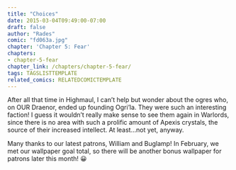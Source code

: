 ```yaml
---
title: "Choices"
date: 2015-03-04T09:49:00-07:00
draft: false
author: "Rades"
comic: "fd063a.jpg"
chapter: 'Chapter 5: Fear'
chapters:
- chapter-5-fear
chapter_link: /chapters/chapter-5-fear/
tags: TAGSLISTTEMPLATE
related_comics: RELATEDCOMICTEMPLATE
---
```


After all that time in Highmaul, I can’t help but wonder about the ogres who, on OUR Draenor, ended up founding Ogri’la. They were such an interesting faction! I guess it wouldn’t really make sense to see them again in Warlords, since there is no area with such a prolific amount of Apexis crystals, the source of their increased intellect. At least…not yet, anyway.


Many thanks to our latest patrons, William and Buglamp! In February, we met our wallpaper goal total, so there will be another bonus wallpaper for patrons later this month! 😀

